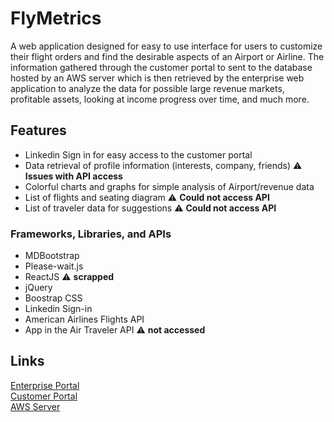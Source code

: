 # FlyMetrics
A web application designed for easy to use interface for users to customize their flight orders and find the desirable aspects of an Airport or Airline. The information gathered through the customer portal to sent to the database hosted by an AWS server which is then retrieved by the enterprise web application to analyze the data for possible large revenue markets, profitable assets, looking at income progress over time, and much more.   

## Features  
* Linkedin Sign in for easy access to the customer portal  
* Data retrieval of profile information (interests, company, friends)  :warning: **Issues with API access**   
* Colorful charts and graphs for simple analysis of Airport/revenue data   
* List of flights and seating diagram  :warning: **Could not access API**  
* List of traveler data for suggestions :warning: **Could not access API**

### Frameworks, Libraries, and APIs
* MDBootstrap  
* Please-wait.js  
* ReactJS :warning: **scrapped**  
* jQuery  
* Boostrap CSS  
* Linkedin Sign-in  
* American Airlines Flights API  
* App in the Air Traveler API  :warning: **not accessed**  

## Links 
[Enterprise Portal](https://timothyle.github.io/fly-metrics/enterprise)  
[Customer Portal](https://timothyle.github.io/fly-metrics/)  
[AWS Server](http://flymetrics.cpzwatwcuszd.us-east-1.rds.amazonaws.com:3306/)  
